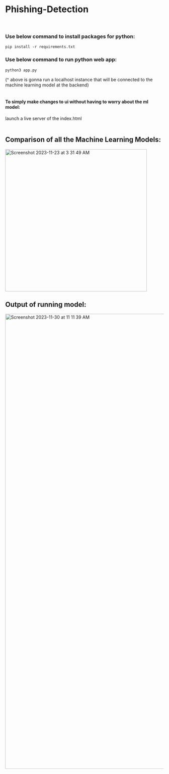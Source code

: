 # Phishing-Detection
<br>


### Use below command to install packages for python:
```
pip install -r requirements.txt
```

### Use below command to run python web app: 
```
python3 app.py
```
(^ above is gonna run a localhost instance that will be connected to the machine learning model at the backend)
<br><br>

#### To simply make changes to ui without having to worry about the ml model:
launch a live server of the index.html
<br><br>

## Comparison of all the Machine Learning Models:
<img width="450" alt="Screenshot 2023-11-23 at 3 31 49 AM" src="https://github.com/Angxd/Phishing-Detection/assets/97100152/227a7cee-3187-46f1-b67f-d658049f9b20">

## Output of running model:
<img width="1440" alt="Screenshot 2023-11-30 at 11 11 39 AM" src="https://github.com/Angxd/Phishing-Detection/assets/97100152/55fc26bf-da40-4c74-abb6-4d5eb5630475">
